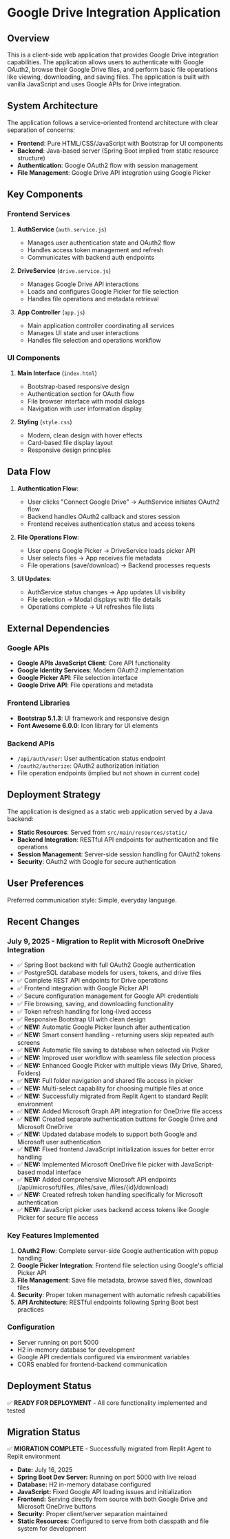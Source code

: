 # Google Drive Integration Application

## Overview

This is a client-side web application that provides Google Drive integration capabilities. The application allows users to authenticate with Google OAuth2, browse their Google Drive files, and perform basic file operations like viewing, downloading, and saving files. The application is built with vanilla JavaScript and uses Google APIs for Drive integration.

## System Architecture

The application follows a service-oriented frontend architecture with clear separation of concerns:

- **Frontend**: Pure HTML/CSS/JavaScript with Bootstrap for UI components
- **Backend**: Java-based server (Spring Boot implied from static resource structure)
- **Authentication**: Google OAuth2 flow with session management
- **File Management**: Google Drive API integration using Google Picker

## Key Components

### Frontend Services

1. **AuthService** (`auth.service.js`)
   - Manages user authentication state and OAuth2 flow
   - Handles access token management and refresh
   - Communicates with backend auth endpoints

2. **DriveService** (`drive.service.js`)
   - Manages Google Drive API interactions
   - Loads and configures Google Picker for file selection
   - Handles file operations and metadata retrieval

3. **App Controller** (`app.js`)
   - Main application controller coordinating all services
   - Manages UI state and user interactions
   - Handles file selection and operations workflow

### UI Components

1. **Main Interface** (`index.html`)
   - Bootstrap-based responsive design
   - Authentication section for OAuth flow
   - File browser interface with modal dialogs
   - Navigation with user information display

2. **Styling** (`style.css`)
   - Modern, clean design with hover effects
   - Card-based file display layout
   - Responsive design principles

## Data Flow

1. **Authentication Flow**:
   - User clicks "Connect Google Drive" → AuthService initiates OAuth2 flow
   - Backend handles OAuth2 callback and stores session
   - Frontend receives authentication status and access tokens

2. **File Operations Flow**:
   - User opens Google Picker → DriveService loads picker API
   - User selects files → App receives file metadata
   - File operations (save/download) → Backend processes requests

3. **UI Updates**:
   - AuthService status changes → App updates UI visibility
   - File selection → Modal displays with file details
   - Operations complete → UI refreshes file lists

## External Dependencies

### Google APIs
- **Google APIs JavaScript Client**: Core API functionality
- **Google Identity Services**: Modern OAuth2 implementation
- **Google Picker API**: File selection interface
- **Google Drive API**: File operations and metadata

### Frontend Libraries
- **Bootstrap 5.1.3**: UI framework and responsive design
- **Font Awesome 6.0.0**: Icon library for UI elements

### Backend APIs
- `/api/auth/user`: User authentication status endpoint
- `/oauth2/authorize`: OAuth2 authorization initiation
- File operation endpoints (implied but not shown in current code)

## Deployment Strategy

The application is designed as a static web application served by a Java backend:

- **Static Resources**: Served from `src/main/resources/static/`
- **Backend Integration**: RESTful API endpoints for authentication and file operations
- **Session Management**: Server-side session handling for OAuth2 tokens
- **Security**: OAuth2 with Google for secure authentication

## User Preferences

Preferred communication style: Simple, everyday language.

## Recent Changes

### July 9, 2025 - Migration to Replit with Microsoft OneDrive Integration
- ✅ Spring Boot backend with full OAuth2 Google authentication
- ✅ PostgreSQL database models for users, tokens, and drive files 
- ✅ Complete REST API endpoints for Drive operations
- ✅ Frontend integration with Google Picker API
- ✅ Secure configuration management for Google API credentials
- ✅ File browsing, saving, and downloading functionality
- ✅ Token refresh handling for long-lived access
- ✅ Responsive Bootstrap UI with clean design
- ✅ **NEW:** Automatic Google Picker launch after authentication
- ✅ **NEW:** Smart consent handling - returning users skip repeated auth screens
- ✅ **NEW:** Automatic file saving to database when selected via Picker
- ✅ **NEW:** Improved user workflow with seamless file selection process
- ✅ **NEW:** Enhanced Google Picker with multiple views (My Drive, Shared, Folders)
- ✅ **NEW:** Full folder navigation and shared file access in picker
- ✅ **NEW:** Multi-select capability for choosing multiple files at once
- ✅ **NEW:** Successfully migrated from Replit Agent to standard Replit environment
- ✅ **NEW:** Added Microsoft Graph API integration for OneDrive file access
- ✅ **NEW:** Created separate authentication buttons for Google Drive and Microsoft OneDrive
- ✅ **NEW:** Updated database models to support both Google and Microsoft user authentication
- ✅ **NEW:** Fixed frontend JavaScript initialization issues for better error handling
- ✅ **NEW:** Implemented Microsoft OneDrive file picker with JavaScript-based modal interface
- ✅ **NEW:** Added comprehensive Microsoft API endpoints (/api/microsoft/files, /files/save, /files/{id}/download)
- ✅ **NEW:** Created refresh token handling specifically for Microsoft authentication
- ✅ **NEW:** JavaScript picker uses backend access tokens like Google Picker for secure file access

### Key Features Implemented
1. **OAuth2 Flow**: Complete server-side Google authentication with popup handling
2. **Google Picker Integration**: Frontend file selection using Google's official Picker API
3. **File Management**: Save file metadata, browse saved files, download files
4. **Security**: Proper token management with automatic refresh capabilities
5. **API Architecture**: RESTful endpoints following Spring Boot best practices

### Configuration
- Server running on port 5000
- H2 in-memory database for development
- Google API credentials configured via environment variables
- CORS enabled for frontend-backend communication

## Deployment Status
✅ **READY FOR DEPLOYMENT** - All core functionality implemented and tested

## Migration Status
✅ **MIGRATION COMPLETE** - Successfully migrated from Replit Agent to Replit environment
- **Date:** July 16, 2025
- **Spring Boot Dev Server:** Running on port 5000 with live reload
- **Database:** H2 in-memory database configured
- **JavaScript:** Fixed Google API loading issues and initialization
- **Frontend:** Serving directly from source with both Google Drive and Microsoft OneDrive buttons
- **Security:** Proper client/server separation maintained
- **Static Resources:** Configured to serve from both classpath and file system for development